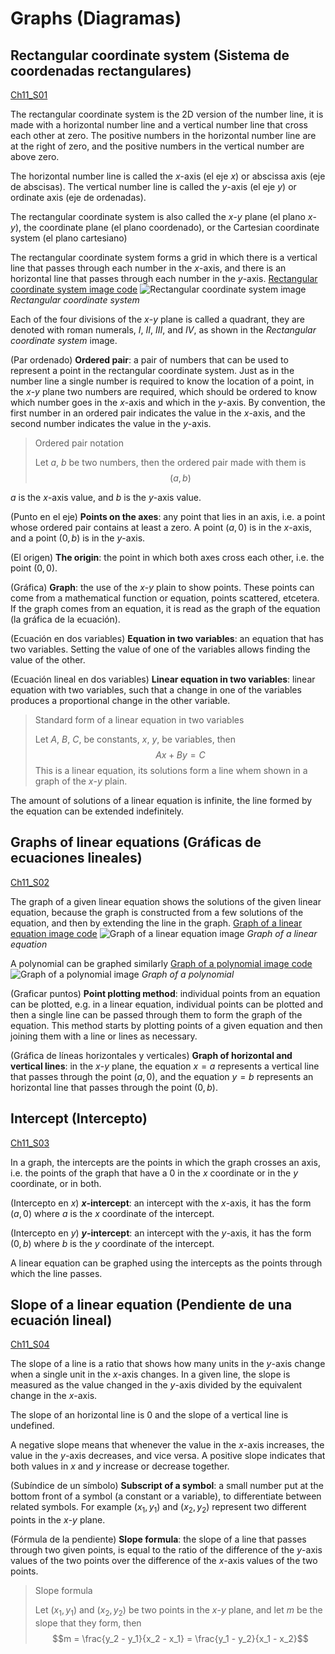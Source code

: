 
#   Graphs (Diagramas)

<!--
#T# Table of contents

#C# Rectangular coordinate system (Sistema de coordenadas rectangulares)
#C# Graphs of linear equations (Gráficas de ecuaciones lineales)
#C# Intercept (Intercepto)
#C# Slope of a linear equation (Pendiente de una ecuación lineal)

#T# Beginning of content
-->

## Rectangular coordinate system (Sistema de coordenadas rectangulares)
[Ch11_S01](../../../Libros/Mathematics/Algebra_basics__Prealgebra__OpenStax.pdf#page=961)

The rectangular coordinate system is the 2D version of the number line, it is made with a horizontal number line and a vertical number line that cross each other at zero. The positive numbers in the horizontal number line are at the right of zero, and the positive numbers in the vertical number are above zero.

The horizontal number line is called the $x$-axis (el eje $x$) or abscissa axis (eje de abscisas). The vertical number line is called the $y$-axis (el eje $y$) or ordinate axis (eje de ordenadas).

The rectangular coordinate system is also called the $x$-$y$ plane (el plano $x$-$y$), the coordinate plane (el plano coordenado), or the Cartesian coordinate system (el plano cartesiano)

The rectangular coordinate system forms a grid in which there is a vertical line that passes through each number in the $x$-axis, and there is an horizontal line that passes through each number in the $y$-axis.
[Rectangular coordinate system image code](Programs/Ch11/S01_01_Rectangular_coordinate_system_image.py)
![Rectangular coordinate system image](Images/Ch11/S01_01_Rectangular_coordinate_system.png)
*Rectangular coordinate system*

Each of the four divisions of the $x$-$y$ plane is called a quadrant, they are denoted with roman numerals, $I$, $II$, $III$, and $IV$, as shown in the *Rectangular coordinate system* image.

(Par ordenado)
**Ordered pair**: a pair of numbers that can be used to represent a point in the rectangular coordinate system. Just as in the number line a single number is required to know the location of a point, in the $x$-$y$ plane two numbers are required, which should be ordered to know which number goes in the $x$-axis and which in the $y$-axis. By convention, the first number in an ordered pair indicates the value in the $x$-axis, and the second number indicates the value in the $y$-axis.

> Ordered pair notation
>
> Let $a$, $b$ be two numbers, then the ordered pair made with them is
> $$(a, b)$$

$a$ is the $x$-axis value, and $b$ is the $y$-axis value.

(Punto en el eje)
**Points on the axes**: any point that lies in an axis, i.e. a point whose ordered pair contains at least a zero. A point $(a, 0)$ is in the $x$-axis, and a point $(0, b)$ is in the $y$-axis.

(El origen)
**The origin**: the point in which both axes cross each other, i.e. the point $(0, 0)$.

(Gráfica)
**Graph**: the use of the $x$-$y$ plain to show points. These points can come from a mathematical function or equation, points scattered, etcetera. If the graph comes from an equation, it is read as the graph of the equation (la gráfica de la ecuación).

(Ecuación en dos variables)
**Equation in two variables**: an equation that has two variables. Setting the value of one of the variables allows finding the value of the other.

(Ecuación lineal en dos variables)
**Linear equation in two variables**: linear equation with two variables, such that a change in one of the variables produces a proportional change in the other variable.

> Standard form of a linear equation in two variables
>
> Let $A$, $B$, $C$, be constants, $x$, $y$, be variables, then
> $$Ax + By = C$$
> This is a linear equation, its solutions form a line whem shown in a graph of the $x$-$y$ plain.

The amount of solutions of a linear equation is infinite, the line formed by the equation can be extended indefinitely.

## Graphs of linear equations (Gráficas de ecuaciones lineales)
[Ch11_S02](../../../Libros/Mathematics/Algebra_basics__Prealgebra__OpenStax.pdf#page=984)

The graph of a given linear equation shows the solutions of the given linear equation, because the graph is constructed from a few solutions of the equation, and then by extending the line in the graph.
[Graph of a linear equation image code](Programs/Ch11/S02_01_Graph_of_a_linear_equation_image.py)
![Graph of a linear equation image](Images/Ch11/S02_01_Graph_of_a_linear_equation.png)
*Graph of a linear equation*

A polynomial can be graphed similarly
[Graph of a polynomial image code](Programs/Ch11/S02_02_Graph_of_a_polynomial_image.py)
![Graph of a polynomial image](Images/Ch11/S02_02_Graph_of_a_polynomial.png)
*Graph of a polynomial*

(Graficar puntos)
**Point plotting method**: individual points from an equation can be plotted, e.g. in a linear equation, individual points can be plotted and then a single line can be passed through them to form the graph of the equation. This method starts by plotting points of a given equation and then joining them with a line or lines as necessary.

(Gráfica de líneas horizontales y verticales)
**Graph of horizontal and vertical lines**: in the $x$-$y$ plane, the equation $x = a$ represents a vertical line that passes through the point $(a, 0)$, and the equation $y = b$ represents an horizontal line that passes through the point $(0, b)$.

## Intercept (Intercepto)
[Ch11_S03](../../../Libros/Mathematics/Algebra_basics__Prealgebra__OpenStax.pdf#page=1002)

In a graph, the intercepts are the points in which the graph crosses an axis, i.e. the points of the graph that have a $0$ in the $x$ coordinate or in the $y$ coordinate, or in both.

(Intercepto en $x$)
**$x$-intercept**: an intercept with the $x$-axis, it has the form $(a, 0)$ where $a$ is the $x$ coordinate of the intercept.

(Intercepto en $y$)
**$y$-intercept**: an intercept with the $y$-axis, it has the form $(0, b)$ where $b$ is the $y$ coordinate of the intercept.

A linear equation can be graphed using the intercepts as the points through which the line passes.

## Slope of a linear equation (Pendiente de una ecuación lineal)
[Ch11_S04](../../../Libros/Mathematics/Algebra_basics__Prealgebra__OpenStax.pdf#page=1019)

The slope of a line is a ratio that shows how many units in the $y$-axis change when a single unit in the $x$-axis changes. In a given line, the slope is measured as the value changed in the $y$-axis divided by the equivalent change in the $x$-axis.

The slope of an horizontal line is $0$ and the slope of a vertical line is undefined.

A negative slope means that whenever the value in the $x$-axis increases, the value in the $y$-axis decreases, and vice versa. A positive slope indicates that both values in $x$ and $y$ increase or decrease together.

(Subíndice de un símbolo)
**Subscript of a symbol**: a small number put at the bottom front of a symbol (a constant or a variable), to differentiate between related symbols. For example $(x_1, y_1)$ and $(x_2, y_2)$ represent two different points in the $x$-$y$ plane.

(Fórmula de la pendiente)
**Slope formula**: the slope of a line that passes through two given points, is equal to the ratio of the difference of the $y$-axis values of the two points over the difference of the $x$-axis values of the two points.

> Slope formula
>
> Let $(x_1, y_1)$ and $(x_2, y_2)$ be two points in the $x$-$y$ plane, and let $m$ be the slope that they form, then
> $$m = \frac{y_2 - y_1}{x_2 - x_1} = \frac{y_1 - y_2}{x_1 - x_2}$$